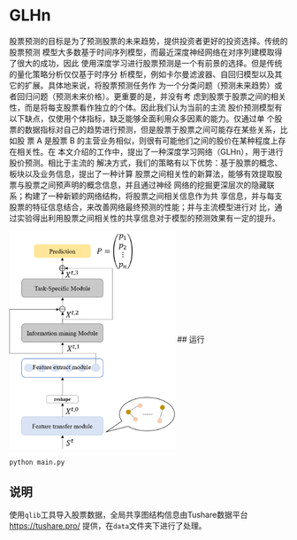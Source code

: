 # GLHn
股票预测的目标是为了预测股票的未来趋势，提供投资者更好的投资选择。传统的股票预测
模型大多数基于时间序列模型，而最近深度神经网络在对序列建模取得了很大的成功，因此
使用深度学习进行股票预测是一个有前景的选择。但是传统的量化策略分析仅仅基于时序分
析模型，例如卡尔曼滤波器、自回归模型以及其它的扩展。具体地来说，将股票预测任务作
为一个分类问题（预测未来趋势）或者回归问题（预测未来价格）。更重要的是，并没有考
虑到股票于股票之间的相关性，而是将每支股票看作独立的个体。因此我们认为当前的主流
股价预测模型有以下缺点，仅使用个体指标，缺乏能够全面利用众多因素的能力。仅通过单
个股票的数据指标对自己的趋势进行预测，但是股票于股票之间可能存在某些关系，比如股
票 A 是股票 B 的主营业务相似，则很有可能他们之间的股价在某种程度上存在相关性。在
本文介绍的工作中，提出了一种深度学习网络（GLHn），用于进行股价预测。相比于主流的
解决方式，我们的策略有以下优势：基于股票的概念、板块以及业务信息，提出了一种计算
股票之间相关性的新算法，能够有效提取股票与股票之间预声明的概念信息，并且通过神经
网络的挖掘更深层次的隐藏联系；构建了一种新颖的网络结构，将股票之间相关信息作为共
享信息，并与每支股票的特征信息结合，来改善网络最终预测的性能；并与主流模型进行对
比，通过实验得出利用股票之间相关性的共享信息对于模型的预测效果有一定的提升。

 <img src="picture/model.png" width = "300"  alt="模型结构" align=center />
## 运行

```bash
python main.py
```
## 说明
使用`qlib`工具导入股票数据，全局共享图结构信息由Tushare数据平台 https://tushare.pro/ 
提供，在`data`文件夹下进行了处理。
